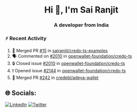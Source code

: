 <h1 align="center">Hi 👋, I'm Sai Ranjit</h1>
<h3 align="center">A developer from India</h3>

### :zap: Recent Activity

<!--START_SECTION:activity-->
1. 🎉 Merged PR [#15](https://github.com/sairanjit/credo-ts-examples/pull/15) in [sairanjit/credo-ts-examples](https://github.com/sairanjit/credo-ts-examples)
2. 🗣 Commented on [#2010](https://github.com/openwallet-foundation/credo-ts/issues/2010#issuecomment-2577788400) in [openwallet-foundation/credo-ts](https://github.com/openwallet-foundation/credo-ts)
3. 🔒 Closed issue [#2010](https://github.com/openwallet-foundation/credo-ts/issues/2010) in [openwallet-foundation/credo-ts](https://github.com/openwallet-foundation/credo-ts)
4. ❗ Opened issue [#2144](https://github.com/openwallet-foundation/credo-ts/issues/2144) in [openwallet-foundation/credo-ts](https://github.com/openwallet-foundation/credo-ts)
5. 🎉 Merged PR [#242](https://github.com/credebl/adeya-wallet/pull/242) in [credebl/adeya-wallet](https://github.com/credebl/adeya-wallet)
<!--END_SECTION:activity-->

## 🌐 Socials:
[![LinkedIn](https://img.shields.io/badge/LinkedIn-%230077B5.svg?logo=linkedin&logoColor=white)](https://linkedin.com/in/sairanjit) [![Twitter](https://img.shields.io/badge/Twitter-%231DA1F2.svg?logo=Twitter&logoColor=white)](https://twitter.com/sairanjit_) 
